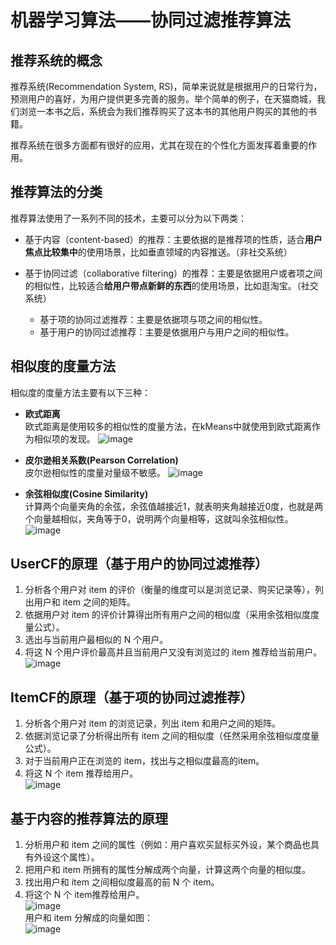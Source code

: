 # 机器学习算法——协同过滤推荐算法

## 推荐系统的概念
推荐系统(Recommendation System, RS)，简单来说就是根据用户的日常行为，预测用户的喜好，为用户提供更多完善的服务。举个简单的例子，在天猫商城，我们浏览一本书之后，系统会为我们推荐购买了这本书的其他用户购买的其他的书籍。

推荐系统在很多方面都有很好的应用，尤其在现在的个性化方面发挥着重要的作用。

## 推荐算法的分类

推荐算法使用了一系列不同的技术，主要可以分为以下两类：

* 基于内容（content-based）的推荐：主要依据的是推荐项的性质，适合**用户焦点比较集中**的使用场景，比如垂直领域的内容推送。（非社交系统）

* 基于协同过滤（collaborative filtering）的推荐：主要是依据用户或者项之间的相似性，比较适合**给用户带点新鲜的东西**的使用场景，比如逛淘宝。（社交系统）
	* 基于项的协同过滤推荐：主要是依据项与项之间的相似性。
	* 基于用户的协同过滤推荐：主要是依据用户与用户之间的相似性。

## 相似度的度量方法

相似度的度量方法主要有以下三种：

* **欧式距离**<br/>
	欧式距离是使用较多的相似性的度量方法，在kMeans中就使用到欧式距离作为相似项的发现。
![image](https://github.com/MrQuJL/online-shop/raw/master/shopping-imgs/欧几里得距离.png)

* **皮尔逊相关系数(Pearson Correlation)**<br/>
	皮尔逊相似性的度量对量级不敏感。
![image](https://github.com/MrQuJL/online-shop/raw/master/shopping-imgs/皮尔逊相关系数.png)

* **余弦相似度(Cosine Similarity)**<br/>
	计算两个向量夹角的余弦，余弦值越接近1，就表明夹角越接近0度，也就是两个向量越相似，夹角等于0，说明两个向量相等，这就叫余弦相似性。
![image](https://github.com/MrQuJL/online-shop/raw/master/shopping-imgs/余弦相似度.png)

## UserCF的原理（基于用户的协同过滤推荐）
1. 分析各个用户对 item 的评价（衡量的维度可以是浏览记录、购买记录等），列出用户和 item 之间的矩阵。
2. 依据用户对 item 的评价计算得出所有用户之间的相似度（采用余弦相似度度量公式）。
3. 选出与当前用户最相似的 N 个用户。
4. 将这 N 个用户评价最高并且当前用户又没有浏览过的 item 推荐给当前用户。<br/>
![image](https://github.com/MrQuJL/online-shop/raw/master/shopping-imgs/UserCF.jpg)

## ItemCF的原理（基于项的协同过滤推荐）
1. 分析各个用户对 item 的浏览记录，列出 item 和用户之间的矩阵。
2. 依据浏览记录了分析得出所有 item 之间的相似度（任然采用余弦相似度度量公式）。
3. 对于当前用户正在浏览的 item，找出与之相似度最高的item。
4. 将这 N 个 item 推荐给用户。<br/>
![image](https://github.com/MrQuJL/online-shop/raw/master/shopping-imgs/ItemCF.jpg)

## 基于内容的推荐算法的原理
1. 分析用户和 item 之间的属性（例如：用户喜欢买鼠标买外设，某个商品也具有外设这个属性）。
2. 把用户和 item 所拥有的属性分解成两个向量，计算这两个向量的相似度。
3. 找出用户和 item 之间相似度最高的前 N 个 item。
4. 将这个 N 个 item推荐给用户。<br/>
![image](https://github.com/MrQuJL/online-shop/raw/master/shopping-imgs/content.png)
<br/>用户和 item 分解成的向量如图：<br/>
![image](https://github.com/MrQuJL/online-shop/raw/master/shopping-imgs/vector.png)







